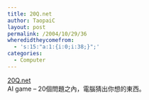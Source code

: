 ```yaml
---
title: 20Q.net
author: TaopaiC
layout: post
permalink: /2004/10/29/36
wheredidtheycomefrom:
  - 's:15:"a:1:{i:0;i:38;}";'
categories:
  - Computer
---
```

[20Q.net][1]  
AI game &#8211; 20個問題之內，電腦猜出你想的東西。

 [1]: http://20q.net/